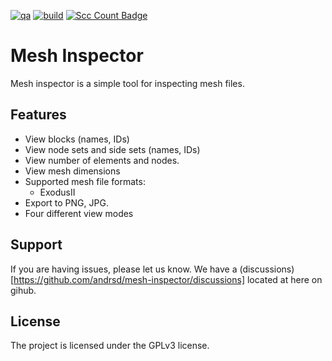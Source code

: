 [![qa](https://github.com/andrsd/mesh-inspector/actions/workflows/qa.yml/badge.svg)](https://github.com/andrsd/mesh-inspector/actions/workflows/qa.yml)
[![build](https://github.com/andrsd/mesh-inspector/actions/workflows/build.yml/badge.svg)](https://github.com/andrsd/mesh-inspector/actions/workflows/build.yml)
[![Scc Count Badge](https://sloc.xyz/github/andrsd/mesh-inspector/)](https://github.com/andrsd/mesh-inspector/)

# Mesh Inspector

Mesh inspector is a simple tool for inspecting mesh files.

## Features

- View blocks (names, IDs)
- View node sets and side sets (names, IDs)
- View number of elements and nodes.
- View mesh dimensions
- Supported mesh file formats:
  - ExodusII
- Export to PNG, JPG.
- Four different view modes

## Support

If you are having issues, please let us know.
We have a (discussions)[https://github.com/andrsd/mesh-inspector/discussions] located at here on gihub.

## License

The project is licensed under the GPLv3 license.
